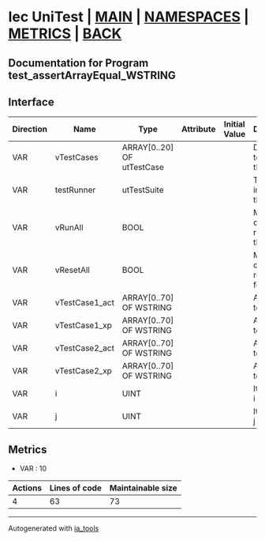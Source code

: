# Iec UniTest | [MAIN] | [NAMESPACES] | [METRICS] | [BACK]  

## Documentation for Program test_assertArrayEqual_WSTRING  

## Interface  

| Direction | Name | Type | Attribute | Initial Value | Documentation |
| --------- | ---- | ---- | --------- | ------------- | ------------- |
| VAR | vTestCases | ARRAY[0..20] OF utTestCase |  |  | Definition of all test cases for this POU |  
| VAR | testRunner | utTestSuite |  |  | Test Suite fb instance to run the tests |  
| VAR | vRunAll | BOOL |  |  | Manual command to run all tests for this POU |  
| VAR | vResetAll | BOOL |  |  | Manual command to reset all tests for this POU |  
| VAR | vTestCase1_act | ARRAY[0..70] OF WSTRING |  |  | Array data 1 of test case 1 |  
| VAR | vTestCase1_xp | ARRAY[0..70] OF WSTRING |  |  | Array data 2 of test case 1 |  
| VAR | vTestCase2_act | ARRAY[0..70] OF WSTRING |  |  | Array data 3 of test case 2 |  
| VAR | vTestCase2_xp | ARRAY[0..70] OF WSTRING |  |  | Array data 4 of test case 2 |  
| VAR | i | UINT |  |  | Iterator variable i |  
| VAR | j | UINT |  |  | Iterator variable j |  


## Metrics  

- VAR : 10

| Actions | Lines of code | Maintainable size |
| ------- | ------------- | ----------------- |
| 4 | 63 | 73 |

---
Autogenerated with [ia_tools](https://github.com/tkucic/ia_tools)  

[MAIN]: ../../../../index.md
[NAMESPACES]: ../../nsList.md
[METRICS]: ../../../metrics.md
[BACK]: ../nsMain.md
